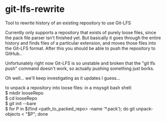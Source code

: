 git-lfs-rewrite
===============

Tool to rewrite history of an existing repository to use Git-LFS

Currently only supports a repository that exists of purely loose files, since the pack file parser isn't finished yet. 
But basically it goes through the entire history and finds files of a particular extension, and moves those files into 
the Git-LFS format. After this you should be able to push the repository to GitHub..

Unfortunately right now Git-LFS is so unstable and broken that the "git lfs push" command doesn't work, 
so actually pushing something just borks.

Oh well... we'll keep investigating as it updates I guess...


to unpack a repository into loose files:
in a msysgit bash shell:<br>
$  mkdir looseRepo<br>
$  cd looseRepo<br>
$  git init --bare<br>
$  for P in $(find <path_to_packed_repo> -name '*.pack'); do git unpack-objects < "$P"; done<br>


